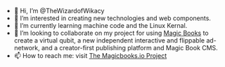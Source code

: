 - 👋 Hi, I’m @TheWizardofWikacy
- 👀 I’m interested in creating new technologies and web components. 
- 🌱 I’m currently learning machine code and the Linux Kernal. 
- 💞️ I’m looking to collaborate on my project for using  <a href="https://magicbooks.io">Magic Books</a> to create a virtual qubit, a new independent interactive and flippable ad-network, and a creator-first publishing platform and Magic Book CMS. 
- 📫 How to reach me: visit <a href="https://magicbooks.io">The Magicbooks.io Project</a>

<!---
TheWizardofWikacy/TheWizardofWikacy is a ✨ special ✨ repository because its `README.md` (this file) appears on your GitHub profile.
You can click the Preview link to take a look at your changes.
--->
